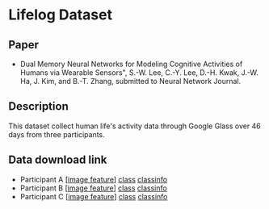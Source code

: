 # Lifelog Dataset
## Paper
- Dual Memory Neural Networks for Modeling Cognitive Activities of Humans via Wearable Sensors", S.-W. Lee, C.-Y. Lee, D.-H. Kwak, J.-W. Ha, J. Kim, and B.-T. Zhang, submitted to Neural Network Journal.

## Description
This dataset collect human life's activity data through Google Glass over 46 days from three participants.

## Data download link
- Participant A [[image feature](AlexNet_A.hdf5)] [class](class_A.hdf5) [classinfo](classinfo_A.hdf5)
- Participant B [[image feature](AlexNet_B.hdf5)] [class](class_B.hdf5) [classinfo](classinfo_B.hdf5)
- Participant C [[image feature](AlexNet_C.hdf5)] [class](class_C.hdf5) [classinfo](classinfo_C.hdf5)
